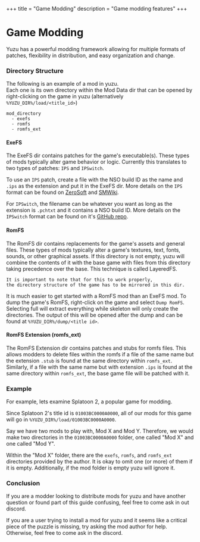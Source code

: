 +++
title = "Game Modding"
description = "Game modding features"
+++

# Game Modding

Yuzu has a powerful modding framework allowing for multiple formats of patches, flexibility in distribution, and easy organization and change.

### Directory Structure

The following is an example of a mod in yuzu.<br>
Each one is its own directory within the Mod Data dir that can be opened by right-clicking on the game in yuzu (alternatively `%YUZU_DIR%/load/<title_id>`)
```
mod_directory
  - exefs
  - romfs
  - romfs_ext
```

#### ExeFS
The ExeFS dir contains patches for the game's executable(s). 
These types of mods typically alter game behavior or logic.
Currently this translates to two types of patches: `IPS` and `IPSwitch`.

To use an `IPS` patch, create a file with the NSO build ID as the name and `.ips` as the extension and put it in the ExeFS dir.
More details on the `IPS` format can be found on [ZeroSoft](https://zerosoft.zophar.net/ips.php) and [SMWiki](http://old.smwiki.net/wiki/IPS_file_format).

For `IPSwitch`, the filename can be whatever you want as long as the extension is `.pchtxt` and it contains a NSO build ID.
More details on the `IPSwitch` format can be found on it's [GitHub repo](https://github.com/3096/ipswitch).

#### RomFS
The RomFS dir contains replacements for the game's assets and general files.
These types of mods typically alter a game's textures, text, fonts, sounds, or other graphical assets.
If this directory is not empty, yuzu will combine the contents of it with the base game with files from this directory taking precedence over the base.
This technique is called LayeredFS.
```
It is important to note that for this to work properly,
the directory structure of the game has to be mirrored in this dir.
```

It is much easier to get started with a RomFS mod than an ExeFS mod.
To dump the game's RomFS, right-click on the game and select `Dump RomFS`.
Selecting full will extract everything while skeleton will only create the directories.
The output of this will be opened after the dump and can be found at `%YUZU_DIR%/dump/<title id>`.

#### RomFS Extension (romfs_ext)
The RomFS Extension dir contains patches and stubs for romfs files.
This allows modders to delete files within the romfs if a file of the same name but the extension `.stub` is found at the same directory within `romfs_ext`.
Similarly, if a file with the same name but with extension `.ips` is found at the same directory within `romfs_ext`, the base game file will be patched with it.

### Example 
For example, lets examine Splatoon 2, a popular game for modding.

Since Splatoon 2's title id is `01003BC0000A0000`, all of our mods for this game will go in `%YUZU_DIR%/load/01003BC0000A0000`. 

Say we have two mods to play with, Mod X and Mod Y.
Therefore, we would make two directories in the `01003BC0000A0000` folder, one called "Mod X" and one called "Mod Y".

Within the "Mod X" folder, there are the `exefs`, `romfs`, and `romfs_ext` directories provided by the author.
It is okay to omit one (or more) of them if it is empty. Additionally, if the mod folder is empty yuzu will ignore it.

### Conclusion
If you are a modder looking to distribute mods for yuzu and have another question or found part of this guide confusing, feel free to come ask in out discord. 

If you are a user trying to install a mod for yuzu and it seems like a critical piece of the puzzle is missing, try asking the mod author for help. Otherwise, feel free to come ask in the discord.